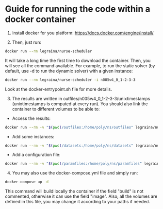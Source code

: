 # Guide for running the code within a docker container

1. Install docker for you platform: https://docs.docker.com/engine/install/

2. Then, just run:
````bash
docker run --rm legraina/nurse-scheduler
````
It will take a long time the first time to download the container. Then, you will see all the command available. For example, to run the static solver (by default, use -d to run the dynamic solver) with a given instance:
```bash
docker run --rm legraina/nurse-scheduler -i n005w4_0_1-2-3-3
```
Look at the docker-entrypoint.sh file for more details.

3. The results are written in outfiles/n005w4_0_1-2-3-3/unixtimestamps (unixtimestamps is computed at every run). You should also link the container to different volumes to be able to:
  - Access the results:
  ```bash
  docker run --rm -v "$(pwd)/outfiles:/home/poly/ns/outfiles" legraina/nurse-scheduler -i n005w4_0_1-2-3-3
  ```
  - Add some instances:
  ```bash
  docker run --rm -v "$(pwd)/datasets:/home/poly/ns/datasets" legraina/nurse-scheduler -i n005w4_0_1-2-3-3
  ```
  - Add a configuration file:
  ```bash
  docker run --rm -v "$(pwd)/paramfiles:/home/poly/ns/paramfiles" legraina/nurse-scheduler -i n005w4_0_1-2-3-3
  ```


4. You may also use the docker-compose.yml file and simply run:
  ```bash
  docker-compose up -d
  ```
  This command will build locally the container if the field "build" is not commented, otherwise it can use the field "image". Also, all the volumes are defined in this file, you may change it according to your paths if needed.
